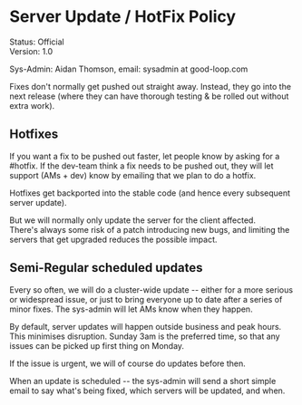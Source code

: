 # Server Update / HotFix Policy

Status: Official   
Version: 1.0   

Sys-Admin: Aidan Thomson, email: <span class='email' data-name='sysadmin' data-domain='good-loop.com'>sysadmin at good-loop.com</span>

Fixes don't normally get pushed out straight away. Instead, they go into the next release (where they can have thorough testing & be rolled out without extra work).

## Hotfixes

If you want a fix to be pushed out faster, let people know by asking for a #hotfix.
If the dev-team think a fix needs to be pushed out, they will let support (AMs + dev) know by emailing that we plan to do a hotfix.

Hotfixes get backported into the stable code (and hence every subsequent server update).

But we will normally only update the server for the client affected.   
There's always some risk of a patch introducing new bugs, and limiting the servers that get upgraded reduces the possible impact.

## Semi-Regular scheduled updates

Every so often, we will do a cluster-wide update -- either for a more serious or widespread issue, or just to bring everyone up to date after a series of minor fixes. 
The sys-admin will let AMs know when they happen.

By default, server updates will happen outside business and peak hours. This minimises disruption. Sunday 3am is the preferred time, so that any issues can be picked up first thing on Monday.

If the issue is urgent, we will of course do updates before then.

When an update is scheduled -- the sys-admin will send a short simple email to say what's being fixed, which servers will be updated, and when.
